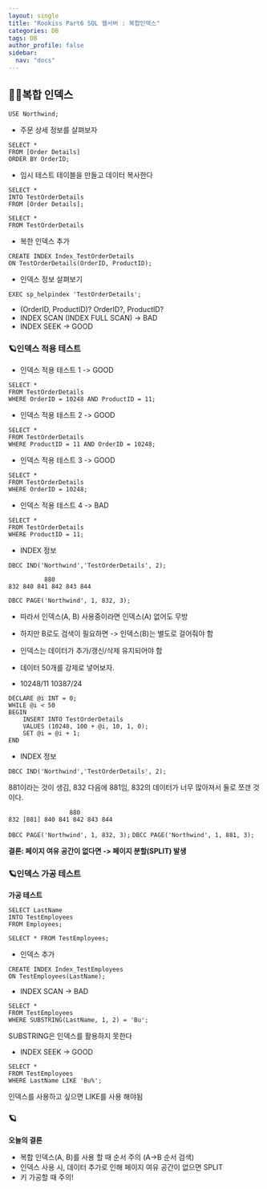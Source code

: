 ```yaml
---
layout: single
title: "Rookiss Part6 SQL 웹서버 : 복합인덱스"
categories: DB
tags: DB
author_profile: false
sidebar:
  nav: "docs"
---
```



## 🙇‍♀️복합 인덱스


`USE Northwind;`


* 주문 상세 정보를 살펴보자

```
SELECT *
FROM [Order Details]
ORDER BY OrderID;
```


- 임시 테스트 테이블을 만들고 데이터 복사한다

```
SELECT *
INTO TestOrderDetails
FROM [Order Details];

SELECT *
FROM TestOrderDetails
```


- 복한 인덱스 추가

```
CREATE INDEX Index_TestOrderDetails
ON TestOrderDetails(OrderID, ProductID);
```


- 인덱스 정보 살펴보기

`EXEC sp_helpindex 'TestOrderDetails';`



- (OrderID, ProductID)? OrderID?, ProductID?
- INDEX SCAN (INDEX FULL SCAN) -> BAD
- INDEX SEEK -> GOOD



### 🪐인덱스 적용 테스트


* 인덱스 적용 테스트 1 -> GOOD

```
SELECT *
FROM TestOrderDetails
WHERE OrderID = 10248 AND ProductID = 11;
```


- 인덱스 적용 테스트 2 -> GOOD

```
SELECT *
FROM TestOrderDetails
WHERE ProductID = 11 AND OrderID = 10248;
```


- 인덱스 적용 테스트 3 -> GOOD

```
SELECT *
FROM TestOrderDetails
WHERE OrderID = 10248;
```


- 인덱스 적용 테스트 4 -> BAD

```
SELECT *
FROM TestOrderDetails
WHERE ProductID = 11;
```


- INDEX 정보

`DBCC IND('Northwind','TestOrderDetails', 2);`


```
 		  880
832 840 841 842 843 844
```

`DBCC PAGE('Northwind', 1, 832, 3);`



- 따라서 인덱스(A, B) 사용중이라면 인덱스(A) 없어도 무방
- 하지만 B로도 검색이 필요하면 -> 인덱스(B)는 별도로 걸어줘야 함

- 인덱스는 데이터가 추가/갱신/삭제 유지되어야 함
- 데이터 50개를 강제로 넣어보자.
- 10248/11 10387/24


```
DECLARE @i INT = 0;
WHILE @i < 50
BEGIN
	INSERT INTO TestOrderDetails
	VALUES (10248, 100 + @i, 10, 1, 0);
	SET @i = @i + 1;
END
```


- INDEX 정보

`DBCC IND('Northwind','TestOrderDetails', 2);`

881이라는 것이 생김, 832 다음에 881임, 832의 데이터가 너무 많아져서 둘로 쪼갠 것이다.


```
         		 880
832 [881] 840 841 842 843 844
```
`DBCC PAGE('Northwind', 1, 832, 3);`
`DBCC PAGE('Northwind', 1, 881, 3);`


**결론: 페이지 여유 공간이 없다면 -> 페이지 분할(SPLIT) 발생**



### 🪐인덱스 가공 테스트


**가공 테스트**

```
SELECT LastName
INTO TestEmployees
FROM Employees;

SELECT * FROM TestEmployees;
```


- 인덱스 추가

```
CREATE INDEX Index_TestEmployees
ON TestEmployees(LastName);
```


- INDEX SCAN -> BAD

```
SELECT *
FROM TestEmployees
WHERE SUBSTRING(LastName, 1, 2) = 'Bu';
```
SUBSTRING은 인덱스를 활용하지 못한다


- INDEX SEEK -> GOOD

```
SELECT *
FROM TestEmployees
WHERE LastName LIKE 'Bu%';
```
인덱스를 사용하고 싶으면 LIKE를 사용 해야됨


### 🪐

**오늘의 결론**
- 복합 인덱스(A, B)를 사용 할 때 순서 주의 (A->B 순서 검색)
- 인덱스 사용 시, 데이터 추가로 인해 페이지 여유 공간이 없으면 SPLIT
- 키 가공할 때 주의!
